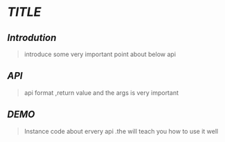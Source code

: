 # **_TITLE_**

## **_Introdution_**
> introduce some very important point about below api
## **_API_**
> api format ,return value and the args is very important
## **_DEMO_**
> Instance code about ervery api .the will teach you how to use it well
